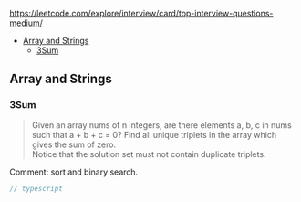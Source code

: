 <https://leetcode.com/explore/interview/card/top-interview-questions-medium/>

- [Array and Strings](#array-and-strings)
  - [3Sum](#3sum)

## Array and Strings

### 3Sum

> Given an array nums of n integers, are there elements a, b, c in nums such that a + b + c = 0? Find all unique triplets in the array which gives the sum of zero.  
Notice that the solution set must not contain duplicate triplets.  

Comment: sort and binary search.

```typescript
// typescript
```